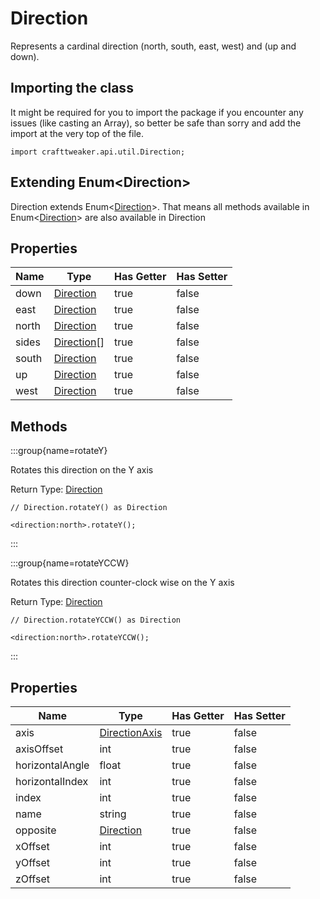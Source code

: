 # Direction

Represents a cardinal direction (north, south, east, west) and (up and down).

## Importing the class

It might be required for you to import the package if you encounter any issues (like casting an Array), so better be safe than sorry and add the import at the very top of the file.
```zenscript
import crafttweaker.api.util.Direction;
```


## Extending Enum&lt;Direction&gt;

Direction extends Enum&lt;[Direction](/vanilla/api/util/Direction)&gt;. That means all methods available in Enum&lt;[Direction](/vanilla/api/util/Direction)&gt; are also available in Direction

## Properties

| Name | Type | Has Getter | Has Setter |
|------|------|------------|------------|
| down | [Direction](/vanilla/api/util/Direction) | true | false |
| east | [Direction](/vanilla/api/util/Direction) | true | false |
| north | [Direction](/vanilla/api/util/Direction) | true | false |
| sides | [Direction](/vanilla/api/util/Direction)[] | true | false |
| south | [Direction](/vanilla/api/util/Direction) | true | false |
| up | [Direction](/vanilla/api/util/Direction) | true | false |
| west | [Direction](/vanilla/api/util/Direction) | true | false |

## Methods

:::group{name=rotateY}

Rotates this direction on the Y axis

Return Type: [Direction](/vanilla/api/util/Direction)

```zenscript
// Direction.rotateY() as Direction

<direction:north>.rotateY();
```

:::

:::group{name=rotateYCCW}

Rotates this direction counter-clock wise on the Y axis

Return Type: [Direction](/vanilla/api/util/Direction)

```zenscript
// Direction.rotateYCCW() as Direction

<direction:north>.rotateYCCW();
```

:::


## Properties

| Name | Type | Has Getter | Has Setter |
|------|------|------------|------------|
| axis | [DirectionAxis](/vanilla/api/util/DirectionAxis) | true | false |
| axisOffset | int | true | false |
| horizontalAngle | float | true | false |
| horizontalIndex | int | true | false |
| index | int | true | false |
| name | string | true | false |
| opposite | [Direction](/vanilla/api/util/Direction) | true | false |
| xOffset | int | true | false |
| yOffset | int | true | false |
| zOffset | int | true | false |

